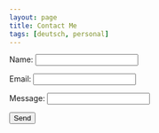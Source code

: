 ```yaml
---
layout: page
title: Contact Me
tags: [deutsch, personal]
---
```


<form action="https://formspree.io/herbert@feutl.com" method="POST">
    <p>Name: <input type="text" name="name"></p>
    <p>Email: <input type="email" name="_replyto"></p>
    <p>Message: <input type="textarea" name="message"></p>
    <p><input type="submit" value="Send"></p>
    <input type="hidden" name="_next" value="//blog.feutl.com" />
    <input type="hidden" name="_subject" value="New submission From blog.feutl.com" />
</form>